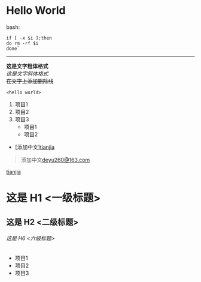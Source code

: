 # Hello World

bash:


    if [ -x $i ];then
    do rm -rf $i
    done`


***



**这是文字粗体格式**   
*这是文字斜体格式*  
~~在文字上添加删除线~~  

`<hello world>`

1. 项目1
2. 项目2
3. 项目3
   * 项目1
   * 项目2


* [添加中文][tianjia](tianjia.md)

>添加中文<deyu260@163.com>


[tianjia](http://www.baidu.com)

# 这是 H1 <一级标题>
## 这是 H2 <二级标题>
###### 这是 H6 <六级标题>


* 项目1
* 项目2
* 项目3
